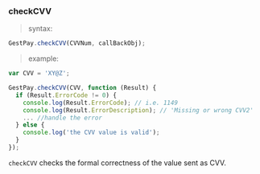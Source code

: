 ### checkCVV

> syntax: 

```javascript
GestPay.checkCVV(CVVNum, callBackObj);
```

> example:

```javascript
var CVV = 'XY@Z';

GestPay.checkCVV(CVV, function (Result) {
  if (Result.ErrorCode != 0) {
    console.log(Result.ErrorCode); // i.e. 1149
    console.log(Result.ErrorDescription); // 'Missing or wrong CVV2'
    ... //handle the error
  } else {
    console.log('the CVV value is valid'); 
  }
});
```

`checkCVV` checks the formal correctness of the value sent as CVV. 